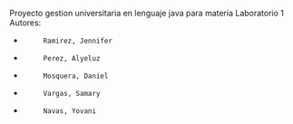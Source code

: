 Proyecto gestion universitaria en lenguaje java para materia Laboratorio 1 
Autores:
 *          Ramirez, Jennifer  
 *          Perez, Alyeluz     
 *          Mosquera, Daniel   
 *          Vargas, Samary     
 *          Navas, Yovani      
